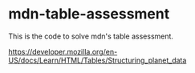 # mdn-table-assessment

This is the code to solve mdn's table assessment.

https://developer.mozilla.org/en-US/docs/Learn/HTML/Tables/Structuring_planet_data